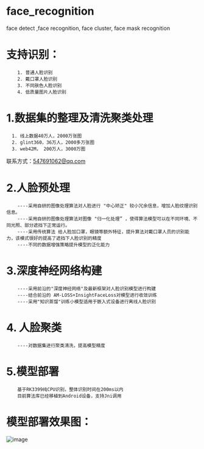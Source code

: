 # face_recognition
face detect ,face recognition, face cluster, face mask recognition

# 支持识别：
        1. 普通人脸识别
        2. 戴口罩人脸识别
        3. 不同肤色人脸识别
        4. 低质量图片人脸识别
# 1.数据集的整理及清洗聚类处理
      1. 线上数据40万人，2000万张图
      2. glint360，36万人，2000多万张图
      3. web42M， 200万人，3000万图
联系方式：547691062@qq.com

# 2.人脸预处理
        ----采用自研的图像处理算法对人脸进行 "中心矫正" 较小冗余信息，增加人脸纹理识别信息。
        ----采用自研的图像处理算法对图像 "归一化处理” ，使得算法模型可以在不同环境、不同光照、部分遮挡下正常运行。
        ----采用传统算法 给人脸加口罩，眼镜等额外特征，提升算法对戴口罩人员的识别能力，该模式很好的提高了遮挡下人脸识别的精度
        ----不同的数据增强策略提升模型的泛化能力
# 3.深度神经网络构建
        ----采用前沿的"深度神经网络"及最新框架对人脸识别模型进行构建
        ----结合前沿的 AM-LOSS+InsightFaceLoss对模型进行收敛训练
        ----采用"知识蒸馏"训练小模型适用于嵌入式设备进行离线人脸识别
# 4. 人脸聚类
        ----对数据集进行聚类清洗，提高模型精度
# 5.模型部署
        基于RK3399纯CPU识别，整体识别时间在200ms以内
        目前算法库已经移植到Android设备，支持Jni调用

# 模型部署效果图：
![image](https://github.com/user-attachments/assets/8a3d0677-d48c-4bab-b193-808e1506f5c2)
